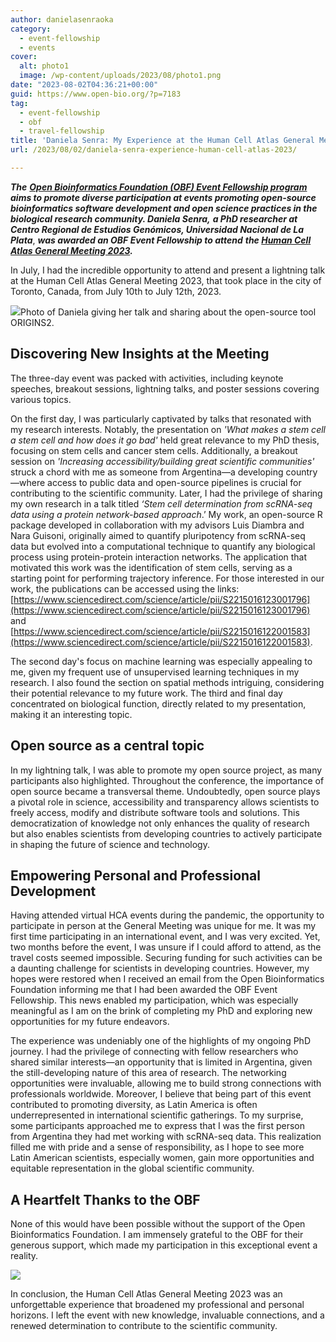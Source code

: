 ```yaml
---
author: danielasenraoka
category:
  - event-fellowship
  - events
cover:
  alt: photo1
  image: /wp-content/uploads/2023/08/photo1.png
date: "2023-08-02T04:36:21+00:00"
guid: https://www.open-bio.org/?p=7183
tag:
  - event-fellowship
  - obf
  - travel-fellowship
title: 'Daniela Senra: My Experience at the Human Cell Atlas General Meeting 2023'
url: /2023/08/02/daniela-senra-experience-human-cell-atlas-2023/

---
```

**_The_** [**_Open Bioinformatics Foundation (OBF) Event Fellowship program_**](/travel-awards) **_aims to promote diverse participation at events promoting open-source bioinformatics software development and open science practices in the biological research community. Daniela Senra,_** _**a PhD researcher at Centro Regional de Estudios Genómicos, Universidad Nacional de La Plata**_, **_was awarded an OBF Event Fellowship to attend_** _**the [Human Cell Atlas General Meeting 2023](https://events.humancellatlas.org/2023gm).**_

In July, I had the incredible opportunity to attend and present a lightning talk at the Human Cell Atlas General Meeting 2023, that took place in the city of Toronto, Canada, from July 10th to July 12th, 2023.

![](wp-content/uploads/2023/08/photo1-1024x576.png)Photo of Daniela giving her talk and sharing about the open-source tool ORIGINS2.

## **Discovering New Insights at the Meeting**

The three-day event was packed with activities, including keynote speeches, breakout sessions, lightning talks, and poster sessions covering various topics.

On the first day, I was particularly captivated by talks that resonated with my research interests. Notably, the presentation on _'What makes a stem cell a stem cell and how does it go bad'_ held great relevance to my PhD thesis, focusing on stem cells and cancer stem cells. Additionally, a breakout session on _'Increasing accessibility/building great scientific communities'_ struck a chord with me as someone from Argentina—a developing country—where access to public data and open-source pipelines is crucial for contributing to the scientific community. Later, I had the privilege of sharing my own research in a talk titled _‘Stem cell determination from scRNA-seq data using a protein network-based approach_.’ My work, an open-source R package developed in collaboration with my advisors Luis Diambra and Nara Guisoni, originally aimed to quantify pluripotency from scRNA-seq data but evolved into a computational technique to quantify any biological process using protein-protein interaction networks. The application that motivated this work was the identification of stem cells, serving as a starting point for performing trajectory inference. For those interested in our work, the publications can be accessed using the links: [https://www.sciencedirect.com/science/article/pii/S2215016123001796](https://www.sciencedirect.com/science/article/pii/S2215016123001796) and [https://www.sciencedirect.com/science/article/pii/S2215016122001583](https://www.sciencedirect.com/science/article/pii/S2215016122001583).

The second day's focus on machine learning was especially appealing to me, given my frequent use of unsupervised learning techniques in my research. I also found the section on spatial methods intriguing, considering their potential relevance to my future work. The third and final day concentrated on biological function, directly related to my presentation, making it an interesting topic.

## **Open source as a central topic**

In my lightning talk, I was able to promote my open source project, as many participants also highlighted. Throughout the conference, the importance of open source became a transversal theme. Undoubtedly, open source plays a pivotal role in science, accessibility and transparency allows scientists to freely access, modify and distribute software tools and solutions. This democratization of knowledge not only enhances the quality of research but also enables scientists from developing countries to actively participate in shaping the future of science and technology.

## **Empowering Personal and Professional Development**

Having attended virtual HCA events during the pandemic, the opportunity to participate in person at the General Meeting was unique for me. It was my first time participating in an international event, and I was very excited. Yet, two months before the event, I was unsure if I could afford to attend, as the travel costs seemed impossible. Securing funding for such activities can be a daunting challenge for scientists in developing countries. However, my hopes were restored when I received an email from the Open Bioinformatics Foundation informing me that I had been awarded the OBF Event Fellowship. This news enabled my participation, which was especially meaningful as I am on the brink of completing my PhD and exploring new opportunities for my future endeavors.

The experience was undeniably one of the highlights of my ongoing PhD journey. I had the privilege of connecting with fellow researchers who shared similar interests—an opportunity that is limited in Argentina, given the still-developing nature of this area of research. The networking opportunities were invaluable, allowing me to build strong connections with professionals worldwide. Moreover, I believe that being part of this event contributed to promoting diversity, as Latin America is often underrepresented in international scientific gatherings. To my surprise, some participants approached me to express that I was the first person from Argentina they had met working with scRNA-seq data. This realization filled me with pride and a sense of responsibility, as I hope to see more Latin American scientists, especially women, gain more opportunities and equitable representation in the global scientific community.

## **A Heartfelt Thanks to the OBF**

None of this would have been possible without the support of the Open Bioinformatics Foundation. I am immensely grateful to the OBF for their generous support, which made my participation in this exceptional event a reality.

![](wp-content/uploads/2023/08/photo2-1-768x1024.jpg)

In conclusion, the Human Cell Atlas General Meeting 2023 was an unforgettable experience that broadened my professional and personal horizons. I left the event with new knowledge, invaluable connections, and a renewed determination to contribute to the scientific community.
